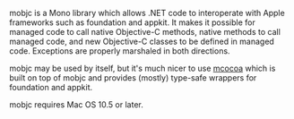 mobjc is a Mono library which allows .NET code to interoperate with Apple frameworks such as foundation and appkit. It makes it possible for managed code to call native Objective-C methods, native methods to call managed code, and new Objective-C classes to be defined in managed code. Exceptions are properly marshaled in both directions.

mobjc may be used by itself, but it's much nicer to use [mcocoa](http://code.google.com/p/mcocoa/) which is built on top of mobjc and provides (mostly) type-safe wrappers for foundation and appkit.

mobjc requires Mac OS 10.5 or later.